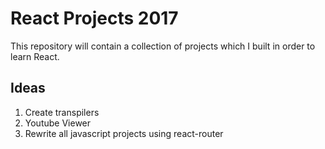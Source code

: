 # React Projects 2017

This repository will contain a collection of projects which I built in order to learn React. 

## Ideas
1. Create transpilers
2. Youtube Viewer
3. Rewrite all javascript projects using react-router
